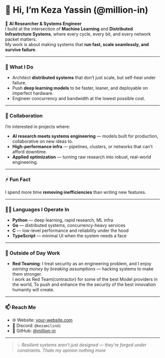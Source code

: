 # 👋 Hi, I’m Keza Yassin (@million-in)

🚀 **AI Researcher & Systems Engineer**  
I build at the intersection of **Machine Learning** and **Distributed Infrastrcture Systems**, where every cycle, every bit, and every network packet matters.  
My work is about making systems that **run fast, scale seamlessly, and survive failure**.  

---

### 🔭 What I Do
- Architect **distributed systems** that don’t just scale, but self-heal under failure.  
- Push **deep learning models** to be faster, leaner, and deployable on imperfect hardware.  
- Engineer concurrency and bandwidth at the lowest possible cost.  

---

### 🤝 Collaboration
I’m interested in projects where:
- **AI research meets systems engineering** — models built for production, collaborative on new ideas to.  
- **High-performance infra** — pipelines, clusters, or networks that can’t afford downtime.  
- **Applied optimization** — turning raw research into robust, real-world engineering.  

---

### ⚡ Fun Fact
I spend more time **removing inefficiencies** than writing new features.  

---

### 🧑‍💻 Languages I Operate In
- **Python** — deep learning, rapid research, ML infra  
- **Go** — distributed systems, concurrency-heavy services  
- **C** — low-level performance and reliability under the hood  
- **TypeScript** — minimal UI when the system needs a face  

---

### 🎯 Outside of Day Work
- **Red Teaming**: I treat security as an engineering problem, and I enjoy *earning money by breaking assumptions* — hacking systems to make them stronger.  
I work as Red Team(contractor) for some of the best Model providers in the world, To push and enhance the the security of the best innovation humanity will create.

---

### 📫 Reach Me
- 🌐 Website: [your-website.com](https://million-in.github.io)  
- 💬 Discord: `@kezamilindi`  
- 🐙 GitHub: [@million-in](https://github.com/million-in)  

---

> 💡 *Resilient systems aren’t just designed — they’re forged under constraints. Thats my opinion nothing more*
